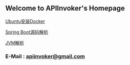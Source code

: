## Welcome to APIInvoker's Homepage

[Ubuntu安装Docker](https://apiinvoker.github.io/article/Docker/Docker.html)

[Spring Boot源码解析](https://apiinvoker.github.io/article/SpringBoot源码解析.html)

[JVM解析](https://apiinvoker.github.io/article/JVM/JVM.html)

### E-Mail : apiinvoker@gmail.com


